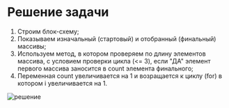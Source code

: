  # **Решение задачи**

1. Строим блок-схему;
2. Показываем изначальный (стартовый) и отобранный (финальный) массивы; 
3. Используем метод, в котором проверяем по длину элементов массива, с условием проверки цикла (<= 3), если "ДА" элемент первого массива заносится в count элемента финального;
4. Переменная сount увеличивается на 1 и возращается к циклу (for) в котором i увеличивается на 1.



 ![решение](Блок-схема.jpg)
